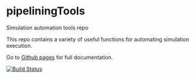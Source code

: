 # pipeliningTools
Simulation automation tools repo

This repo contains a variety of useful functions for automating simulation execution.

Go to [Github pages](https://cbray0.github.io/pipeliningTools/html/index.html) for full documentation.

[![Build Status](https://travis-ci.org/cbray0/pipeliningTools.svg?branch=master)](https://travis-ci.org/cbray0/pipeliningTools)
